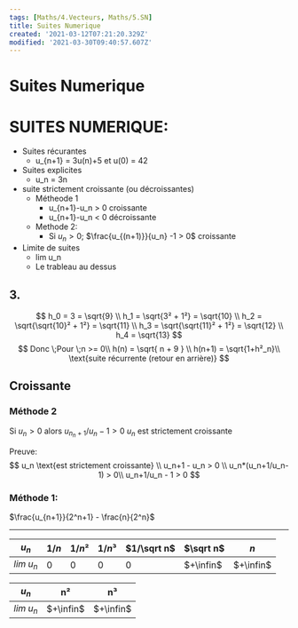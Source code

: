 ```yaml
---
tags: [Maths/4.Vecteurs, Maths/5.SN]
title: Suites Numerique
created: '2021-03-12T07:21:20.329Z'
modified: '2021-03-30T09:40:57.607Z'
---
```


# Suites Numerique

# SUITES NUMERIQUE:
  - Suites récurantes
    - u_{n+1} = 3u(n)+5 et u(0) = 42
  - Suites explicites
    - u_n = 3n
  - suite strictement croissante (ou décroissantes)
    - Métheode 1
      - u_{n+1}-u_n > 0 croissante
      - u_{n+1}-u_n < 0 décroissante
    - Methode 2:
      - Si $u_n > 0$; $\frac{u_{(n+1)}}{u_n} -1 > 0$ croissante
  - Limite de suites
    - lim u_n
    - Le trableau au dessus
    
## 3.
$$
h_0 = 3 = \sqrt{9} \\
h_1 = \sqrt{3² + 1²} = \sqrt{10} \\
h_2 = \sqrt{\sqrt{10}² + 1²} = \sqrt{11} \\
h_3 = \sqrt{\sqrt{11}² + 1²} = \sqrt{12} \\
h_4 = \sqrt{13}
$$
$$
Donc \;Pour \;n >= 0\\
h(n) = \sqrt{ n + 9 } \\
h(n+1) = \sqrt{1+h²_n}\\
\text{suite récurrente (retour en arrière)}
$$

## Croissante

### Méthode 2

Si $u_n > 0$ alors $u_{n_n+1}/u_n -1 > 0$
$u_n$ est strictement croissante

Preuve:
$$
u_n \text{est strictement croissante} \\
u_n+1 - u_n > 0 \\
u_n*(u_n+1/u_n-1) > 0\\
u_n+1/u_n - 1 > 0
$$

### Méthode 1:
$\frac{u_{n+1}}{2^n+1} - \frac{n}{2^n}$

---


| $u_n$ | $1/n$ | $1/n²$ | $1/n³$ | $1/\sqrt n$ |  $\sqrt n$ | $n$ |
|-----|-----|------|-----|----------|------|-----|
| $lim\;  u_n$ | 0 | 0    | 0   | 0    | $+\infin$ | $+\infin$ |

| $u_n$ | n² | n³ | 
|-----|-----|------|
| $lim \; u_n$ | $+\infin$ | $+\infin$    |






